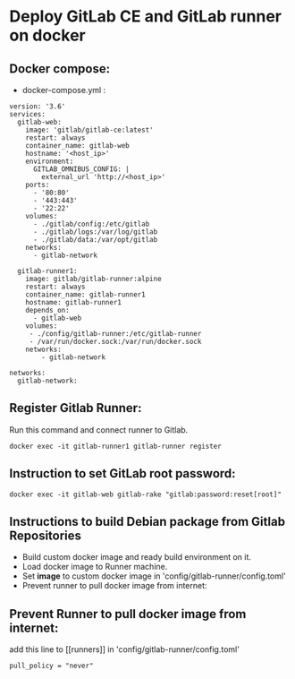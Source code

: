 # Deploy GitLab CE and GitLab runner on docker

## Docker compose:

- docker-compose.yml :
```
version: '3.6'
services:
  gitlab-web:
    image: 'gitlab/gitlab-ce:latest'
    restart: always
    container_name: gitlab-web
    hostname: '<host_ip>'
    environment:
      GITLAB_OMNIBUS_CONFIG: |
        external_url 'http://<host_ip>'
    ports:
      - '80:80'
      - '443:443'
      - '22:22'
    volumes:
      - ./gitlab/config:/etc/gitlab
      - ./gitlab/logs:/var/log/gitlab
      - ./gitlab/data:/var/opt/gitlab
    networks:
      - gitlab-network

  gitlab-runner1:
    image: gitlab/gitlab-runner:alpine
    restart: always
    container_name: gitlab-runner1
    hostname: gitlab-runner1
    depends_on:
      - gitlab-web
    volumes:
     - ./config/gitlab-runner:/etc/gitlab-runner
     - /var/run/docker.sock:/var/run/docker.sock
    networks:
        - gitlab-network

networks:
  gitlab-network:

```

## Register Gitlab Runner:
Run this command and connect runner to Gitlab.
```
docker exec -it gitlab-runner1 gitlab-runner register
```

## Instruction to set GitLab root password:
```
docker exec -it gitlab-web gitlab-rake "gitlab:password:reset[root]"
```

## Instructions to build Debian package from Gitlab Repositories
- Build custom docker image and ready build environment on it.
- Load docker image to Runner machine.
- Set **image** to custom docker image in 'config/gitlab-runner/config.toml'
- Prevent runner to pull docker image from internet:

## Prevent Runner to pull docker image from internet:
add this line to [[runners]] in 'config/gitlab-runner/config.toml'
```
pull_policy = "never"
```
